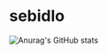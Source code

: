 # sebidlo

![Anurag's GitHub stats](https://github-readme-stats.vercel.app/api?username=sebidlo&show_icons=true&theme=dark)
